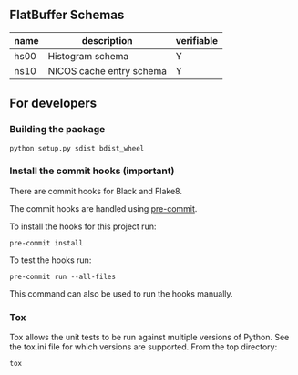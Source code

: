 ## FlatBuffer Schemas

|name|description|verifiable|
|----|-----------|----------|
|hs00|Histogram schema|Y|
|ns10|NICOS cache entry schema|Y|

## For developers

### Building the package
```
python setup.py sdist bdist_wheel
```

### Install the commit hooks (important)
There are commit hooks for Black and Flake8.

The commit hooks are handled using [pre-commit](https://pre-commit.com).

To install the hooks for this project run:
```
pre-commit install
```

To test the hooks run:
```
pre-commit run --all-files
```
This command can also be used to run the hooks manually.

### Tox
Tox allows the unit tests to be run against multiple versions of Python.
See the tox.ini file for which versions are supported.
From the top directory:
```
tox
```


